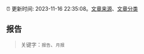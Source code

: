 :alarm_clock: 更新时间: 2023-11-16 22:35:08。[文章来源](/README.md)、[文章分类](/TAGS.md)

## 报告


> 关键字：`报告`、`月报`



